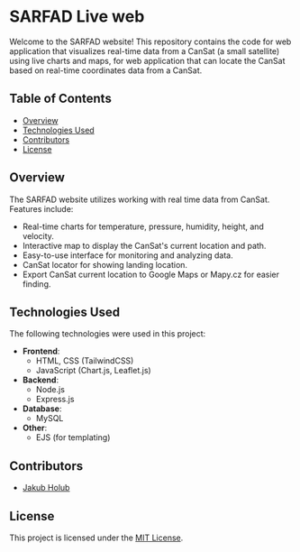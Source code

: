 # SARFAD Live web

Welcome to the SARFAD website! This repository contains the code for web application that visualizes real-time data from a CanSat (a small satellite) using live charts and maps, for web application that can locate the CanSat based on real-time coordinates data from a CanSat.

## Table of Contents
- [Overview](#overview)
- [Technologies Used](#technologies-used)
- [Contributors](#contributors)
- [License](#license)

## Overview

The SARFAD website utilizes working with real time data from CanSat. Features include:

- Real-time charts for temperature, pressure, humidity, height, and velocity.
- Interactive map to display the CanSat's current location and path.
- Easy-to-use interface for monitoring and analyzing data.
- CanSat locator for showing landing location.
- Export CanSat current location to Google Maps or Mapy.cz for easier finding.

## Technologies Used

The following technologies were used in this project:

- **Frontend**:
    - HTML, CSS (TailwindCSS)
    - JavaScript (Chart.js, Leaflet.js)
- **Backend**:
    - Node.js
    - Express.js
- **Database**:
    - MySQL
- **Other**:
    - EJS (for templating)

## Contributors

- [Jakub Holub](https://github.com/henypotter)

## License

This project is licensed under the [MIT License](LICENSE).
